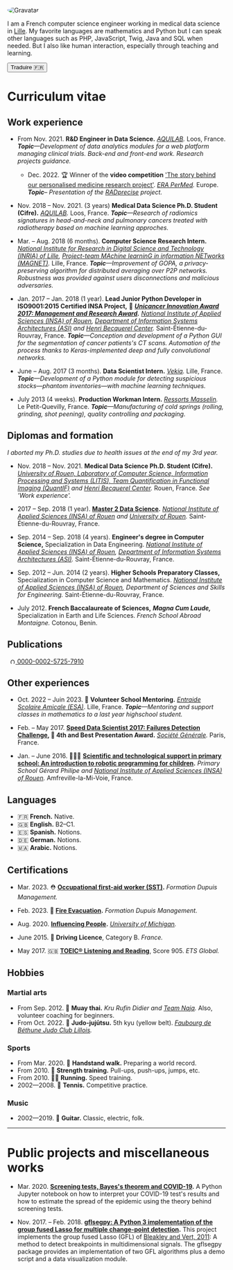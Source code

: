 <img src="http://gravatar.com/avatar/f6fa57646c85a6e933afac27d012ffb5?s=144&d=404" alt="Gravatar" style="border-radius: 50%">

I am a French computer science engineer working in medical data science in [Lille](https://goo.gl/maps/Hhj2u9o7F45jnyJi8).
My favorite languages are mathematics and Python but I can speak other languages such as PHP, JavaScript, Twig, Java and SQL when needed.
But I also like human interaction, especially through teaching and learning.

<button onclick="window.location.href='https://alexandrehuat-github-io.translate.goog/?_x_tr_sl=en&_x_tr_tl=fr&_x_tr_hl=fr&_x_tr_pto=wapp';">
    Traduire 🇫🇷
</button>

# Curriculum vitae

## Work experience

* From Nov. 2021. **R&D Engineer in Data Science.** *[AQUILAB](https://www.aquilab.com/).* Loos, France. *__Topic__—Development of data analytics modules for a web platform managing clinical trials. Back-end and front-end work. Research projects guidance.*

  * Dec. 2022. 🏆 Winner of the **video competition** ['The story behind our personalised medicine research project'](https://erapermed.isciii.es/the-story-behind-our-personalised-medicine-research-project-video-competition/). *[ERA PerMed](https://erapermed.isciii.es/).* Europe. *__Topic__– Presentation of the [RADprecise](https://youtu.be/yR9LXra8Wz8) project.*

* Nov. 2018 – Nov. 2021. (3 years) **Medical Data Science Ph.D. Student (Cifre).** *[AQUILAB](https://www.aquilab.com/).* Loos, France. *__Topic__—Research of radiomics signatures in head-and-neck and pulmonary cancers treated with radiotherapy based on machine learning approches.*

* Mar. – Aug. 2018 (6 months).  **Computer Science Research Intern.** *[National Institute for Research in Digital Science and Technology (INRIA) of Lille](https://www.inria.fr/centre/lille), [Project-team MAchine learninG in information NETworks (MAGNET)](https://team.inria.fr/magnet).* Lille, France. *__Topic__—Improvement of GOPA, a privacy-preserving algorithm for distributed averaging over P2P networks. Robustness was provided against users disconnections and malicious adversaries.*

* Jan. 2017 – Jan. 2018 (1 year). **Lead Junior Python Developer in ISO9001:2015 Certified INSA Project,** 🏅 **_[Unicancer Innovation Award 2017: Management and Research Award](http://www.unicancer.fr/actualites/groupe/prix-unicancer-innovation-2017-les-centres-reinventent-cancerologie-pour-les-patients#bodycomp)._** *[National Institute of Applied Sciences (INSA) of Rouen](https://www.insa-rouen.fr), [Department of Information Systems Architectures (ASI)](http://asi.insa-rouen.fr) and [Henri Becquerel Center](http://www.becquerel.fr).* Saint-Étienne-du-Rouvray, France. *__Topic__—Conception and development of a Python GUI for the segmentation of cancer patients's CT scans. Automation of the process thanks to Keras-implemented deep and fully convolutional networks.*

* June – Aug. 2017 (3 months). **Data Scientist Intern.** *[Vekia](http://www.vekia.fr).* Lille, France. *__Topic__—Development of a Python module for detecting suspicious stocks—phantom inventories—with machine learning techniques.*

* July 2013 (4 weeks). **Production Workman Intern.** *[Ressorts Masselin](http://www.masselin.com).* Le Petit-Quevilly, France. _**Topic**—Manufacturing of cold springs (rolling, grinding, shot peening), quality controlling and packaging._

## Diplomas and formation

*I aborted my Ph.D. studies due to health issues at the end of my 3rd year.*

* Nov. 2018 – Nov. 2021. **Medical Data Science Ph.D. Student (Cifre).** *[University of Rouen, Laboratory of Computer Science, Information Processing and Systems (LITIS), Team Quantification in Functional Imaging (QuantIF)](http://www.litislab.fr/equipe/quantif) and [Henri Becquerel Center](https://www.becquerel.fr/la-recherche/recherche-fondamentale).* Rouen, France. *See 'Work experience'.*

* 2017 – Sep. 2018 (1 year). **[Master 2 Data Science](http://mastersid.univ-rouen.fr/en/sd.php).** *[National Institute of Applied Sciences (INSA) of Rouen](https://www.insa-rouen.fr) and [University of Rouen](http://www.univ-rouen.fr).* Saint-Étienne-du-Rouvray, France.

* Sep. 2014 – Sep. 2018 (4 years). **Engineer's degree in Computer Science,** Specialization in Data Engineering. *[National Institute of Applied Sciences (INSA) of Rouen](https://www.insa-rouen.fr), [Department of Information Systems Architectures (ASI)](http://asi.insa-rouen.fr).* Saint-Étienne-du-Rouvray, France.

* Sep. 2012 – Jun. 2014 (2 years). **Higher Schools Preparatory Classes,** Specialization in Computer Science and Mathematics. *[National Institute of Applied Sciences (INSA) of Rouen](https://www.insa-rouen.fr), Department of Sciences and Skills for Engineering.* Saint-Étienne-du-Rouvray, France.

* July 2012. **French Baccalaureate of Sciences,** **_Magna Cum Laude,_** Specialization in Earth and Life Sciences. *French School Abroad Montaigne.* Cotonou, Benin.

## Publications

<a
id="cy-effective-orcid-url"
class="underline"
href="https://orcid.org/0000-0002-5725-7910"
target="orcid.widget"
rel="me noopener noreferrer"
style="vertical-align: top">
<img
src="https://orcid.org/sites/default/files/images/orcid_16x16.png"
height="12pt"
style="margin-inline-start: 0.5em"
alt="ORCID iD icon"/>
0000-0002-5725-7910
</a>

<div>
<script src="https://bibbase.org/show?bib=https%3A%2F%2Fraw.githubusercontent.com%2Falexandrehuat%2Falexandrehuat.github.io%2Fmaster%2Fmy_publications.bib&jsonp=1&folding=1&commas=1"></script>
</div>

## Other experiences

* Oct. 2022 – Juin 2023. 🤝 **Volunteer School Mentoring.** *[Entraide Scolaire Amicale (ESA)](https://www.entraidescolaireamicale.org/)*. Lille, France. *__Topic__—Mentoring and support classes in mathematics to a last year highschool student.*

* Feb. – May 2017.  **[Speed Data Scientist 2017: Failures Detection Challenge](http://speed-data-scientist.bemyapp.com), 🏅 4th and Best Presentation Award.** *[Société Générale](https://www.societegenerale.fr).* Paris, France.

* Jan. – June 2016. 👨🏻‍🏫 **[Scientific and technological support in primary school: An introduction to robotic programming for children](https://www.dropbox.com/s/s3966fsgtphrx1s/ASTEP2016_AlexandreHuat_Rapport.pdf?dl=0).** *Primary School Gérard Philipe and [National Institute of Applied Sciences (INSA) of Rouen](https://www.insa-rouen.fr).* Amfreville-la-Mi-Voie, France.

## Languages

* 🇫🇷 **French.** Native.
* 🇬🇧 **English.** B2–C1.
* 🇪🇸 **Spanish.** Notions.
* 🇩🇪 **German.** Notions.
* 🇲🇦 **Arabic.** Notions.

## Certifications

* Mar. 2023. ⛑️ **[Occupational first-aid worker (SST)](https://www.fdmformation.fr/formation-sst).** *Formation Dupuis Management.*

* Feb. 2023. 🦺 **[Fire Evacuation](https://www.fdmformation.fr/formation-securite-incendie).** *Formation Dupuis Management.*

* Aug. 2020. **[Influencing People](https://coursera.org/verify/22ZUNZ33BPU4).**
  *[University of Michigan](https://umich.edu).*

* June 2015. 🚗 **Driving Licence**, Category B. *France.*

* May 2017. 🇬🇧 **[TOEIC® Listening and Reading](https://www.etsglobal.org/fr/en/test-type-family/toeic-listening-and-reading-test)**, Score 905. *ETS Global.*

## Hobbies

### Martial arts

* From Sep. 2012. 🥊 **Muay thai.** *Kru Rufin Didier and [Team Naja](https://team-naja.fr).* Also, volunteer coaching
  for beginners.
* From Oct. 2022. 🥋 **Judo-jujūtsu.** 5th kyu (yellow belt).
  *[Faubourg de Béthune Judo Club Lillois](https://faubourg-de-bethune-judo-club-lillois.ffjudo.com).*

### Sports

* From Mar. 2020. 🤸 **Handstand walk.** Preparing a world record.
* From 2010. 💪 **Strength training.** Pull-ups, push-ups, jumps, etc.
* From 2010. 🏃‍♂️ **Running.** Speed training.
* 2002—2008. 🎾 **Tennis.** Competitive practice.

### Music

* 2002—2019. 🎸 **Guitar.** Classic, electric, folk.

----

# Public projects and miscellaneous works

* Mar. 2020. **[Screening tests, Bayes's theorem and COVID-19](https://gist.github.com/alexandrehuat/f0c7854e911847ef74e79b60cbd9747c).** A Python Jupyter notebook on how to interpret your COVID-19 test's results and how to estimate the spread of the epidemic using the theory behind screening tests.

* Nov. 2017. – Feb. 2018. **[gflsegpy: A Python 3 implementation of the group fused Lasso for multiple change-point detection](https://github.com/alexandrehuat/gflsegpy).** This project implements the group fused Lasso (GFL) of [Bleakley and Vert, 2011](https://arxiv.org/abs/1106.4199): A method to detect breakpoints in multidimensional signals. The gflsegpy package provides an implementation of two GFL algorithms plus a demo script and a data visualization module.
